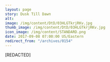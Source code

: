 ```yaml
---
layout: page
story: Dusk Till Dawn
alt:
image: /img/content/DtD/03HLGTkrjRKv.jpg
thumb_image: /img/content/DtD/03HLGTkrjRKv.jpg
icon_image: /img/content/STANDARD.png
date: 2017-09-08 07:00:00 US/Eastern
redirect_from: "/archives/0154"
---
```

[REDACTED]

